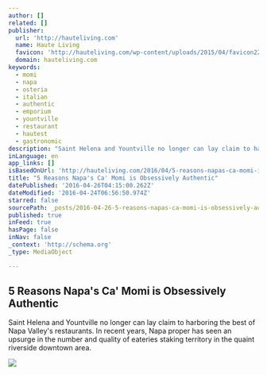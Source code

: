 ```yaml
---
author: []
related: []
publisher:
  url: 'http://hauteliving.com'
  name: Haute Living
  favicon: 'http://hauteliving.com/wp-content/uploads/2015/04/favicon22.ico'
  domain: hauteliving.com
keywords:
  - momi
  - napa
  - osteria
  - italian
  - authentic
  - emporium
  - yountville
  - restaurant
  - hautest
  - gastronomic
description: "Saint Helena and Yountville no longer can lay claim to harboring the best of Napa Valley's restaurants. In recent years, Napa proper has seen an upsurge in the number and quality of eateries staking territory in the quaint riverside downtown area."
inLanguage: en
app_links: []
isBasedOnUrl: 'http://hauteliving.com/2016/04/5-reasons-napas-ca-momi-is-obsessively-authentic/608062/'
title: "5 Reasons Napa's Ca' Momi is Obsessively Authentic"
datePublished: '2016-04-26T04:15:00.262Z'
dateModified: '2016-04-24T06:56:50.974Z'
starred: false
sourcePath: _posts/2016-04-26-5-reasons-napas-ca-momi-is-obsessively-authentic.md
published: true
inFeed: true
hasPage: false
inNav: false
_context: 'http://schema.org'
_type: MediaObject

---
```

<article style=""><h1>5 Reasons Napa's Ca' Momi is Obsessively Authentic</h1><p>Saint Helena and Yountville no longer can lay claim to harboring the best of Napa Valley's restaurants. In recent years, Napa proper has seen an upsurge in the number and quality of eateries staking territory in the quaint riverside downtown area.</p><img src="http://hauteliving.com/wp-content/uploads/2016/04/BurrataeVerdure2.jpg" /></article>